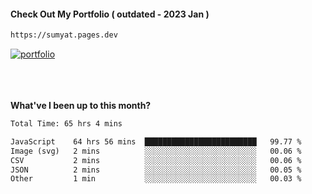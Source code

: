#### Check Out My Portfolio ( outdated - 2023 Jan ) 
````bash
https://sumyat.pages.dev
````

<a href='https://sumyat.pages.dev/'>
    <img src='https://github.com/sumyat-aung/sumyat-aung/assets/108873224/c9b4f2be-c585-4dd3-84e1-692c3854a6d8' alt='portfolio' align='center' />
</a>


<br />
<br />


<br />
<br />

**What've I been up to this month?**

<!--START_SECTION:waka-->

```txt
Total Time: 65 hrs 4 mins

JavaScript    64 hrs 56 mins  █████████████████████████   99.77 %
Image (svg)   2 mins          ░░░░░░░░░░░░░░░░░░░░░░░░░   00.06 %
CSV           2 mins          ░░░░░░░░░░░░░░░░░░░░░░░░░   00.06 %
JSON          2 mins          ░░░░░░░░░░░░░░░░░░░░░░░░░   00.05 %
Other         1 min           ░░░░░░░░░░░░░░░░░░░░░░░░░   00.03 %
```

<!--END_SECTION:waka-->




